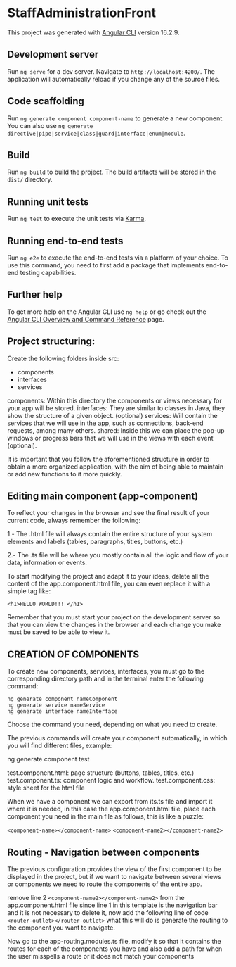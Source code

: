 # StaffAdministrationFront

This project was generated with [Angular CLI](https://github.com/angular/angular-cli) version 16.2.9.

## Development server

Run `ng serve` for a dev server. Navigate to `http://localhost:4200/`. The application will automatically reload if you change any of the source files.

## Code scaffolding

Run `ng generate component component-name` to generate a new component. You can also use `ng generate directive|pipe|service|class|guard|interface|enum|module`.

## Build

Run `ng build` to build the project. The build artifacts will be stored in the `dist/` directory.

## Running unit tests

Run `ng test` to execute the unit tests via [Karma](https://karma-runner.github.io).

## Running end-to-end tests

Run `ng e2e` to execute the end-to-end tests via a platform of your choice. To use this command, you need to first add a package that implements end-to-end testing capabilities.

## Further help

To get more help on the Angular CLI use `ng help` or go check out the [Angular CLI Overview and Command Reference](https://angular.io/cli) page.


## Project structuring:

Create the following folders inside src:

*   components
*   interfaces
*   services

components: Within this directory the components or views necessary for your app will be stored.
interfaces: They are similar to classes in Java, they show the structure of a given object. (optional)
services: Will contain the services that we will use in the app, such as connections, back-end requests, among many others.
shared: Inside this we can place the pop-up windows or progress bars that we will use in the views with each event (optional).

It is important that you follow the aforementioned structure in order to obtain a more organized application, with the aim of being able to maintain or add new functions to it more quickly.

## Editing main component (app-component)

To reflect your changes in the browser and see the final result of your current code, always remember the following:

1.- The .html file will always contain the entire structure of your system elements and labels (tables, paragraphs, titles, buttons, etc.)

2.- The .ts file will be where you mostly contain all the logic and flow of your data, information or events.

To start modifying the project and adapt it to your ideas, delete all the content of the app.component.html file, you can even replace it with a simple tag like:

    <h1>HELLO WORLD!!! </h1>
    

Remember that you must start your project on the development server so that you can view the changes in the browser and each change you make must be saved to be able to view it.

## CREATION OF COMPONENTS

To create new components, services, interfaces, you must go to the corresponding directory path and in the terminal enter the following command:

    ng generate component nameComponent
    ng generate service nameService
    ng generate interface nameInterface

Choose the command you need, depending on what you need to create.

The previous commands will create your component automatically, in which you will find different files, example:

ng generate component test

test.component.html: page structure (buttons, tables, titles, etc.)
test.component.ts: component logic and workflow.
test.component.css: style sheet for the html file

When we have a component we can export from its.ts file and import it where it is needed, in this case the app.component.html file, place each component you need in the main file as follows, this is like a puzzle:

`<component-name></component-name>`
`<component-name2></component-name2>`

## Routing - Navigation between components

The previous configuration provides the view of the first component to be displayed in the project, but if we want to navigate between several views or components we need to route the components of the entire app.

remove line 2 `<component-name2></component-name2>` from the app.component.html file since line 1 in this template is the navigation bar and it is not necessary to delete it, now add the following line of code `<router-outlet></router-outlet>` what this will do is generate the routing to the component you want to navigate.

Now go to the app-routing.modules.ts file, modify it so that it contains the routes for each of the components you have and also add a path for when the user misspells a route or it does not match your components